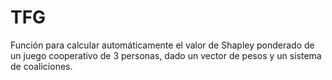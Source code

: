 # TFG
Función para calcular automáticamente el valor de Shapley ponderado de un juego cooperativo de 3 personas, dado un vector de pesos y un sistema de coaliciones.
